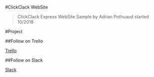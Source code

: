 #ClickClack WebSite

>ClickClack
>Express WebSite Sample by Adrian Pothuaud
>started 10/2018

#Project

##Follow on Trello

[Trello](https://trello.com/b/wOOQWZMS/sample-web)

##Follow on Slack

[Slack](https://clickclack-web.slack.com/messages)
